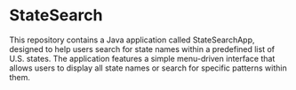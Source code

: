 # StateSearch
This repository contains a Java application called StateSearchApp, designed to help users search for state names within a predefined list of U.S. states. The application features a simple menu-driven interface that allows users to display all state names or search for specific patterns within them.
